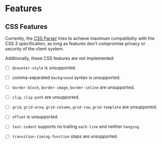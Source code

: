 
# Features


## CSS Features

Currently, the [CSS Parser](./stealth/source/parser/CSS.mjs) tries to achieve maximum
compatibility with the CSS 3 specification, as long as features don't compromise
privacy or security of the client system.

Additionally, these CSS features are not implemented:

- [ ] `@counter-style` is unsupported.
- [ ] comma-separated `background` syntax is unsupported.
- [ ] `border-block`, `border-image`, `border-inline` are unsupported.
- [ ] `clip`, `clip-path` are unsupported.
- [ ] `grid`, `grid-area`, `grid-column`, `grid-row`, `grid-template` are unsupported.
- [ ] `offset` is unsupported.
- [ ] `text-indent` supports no trailing `each-line` and neither `hanging`.
- [ ] `transition-timing-function` steps are unsupported.


